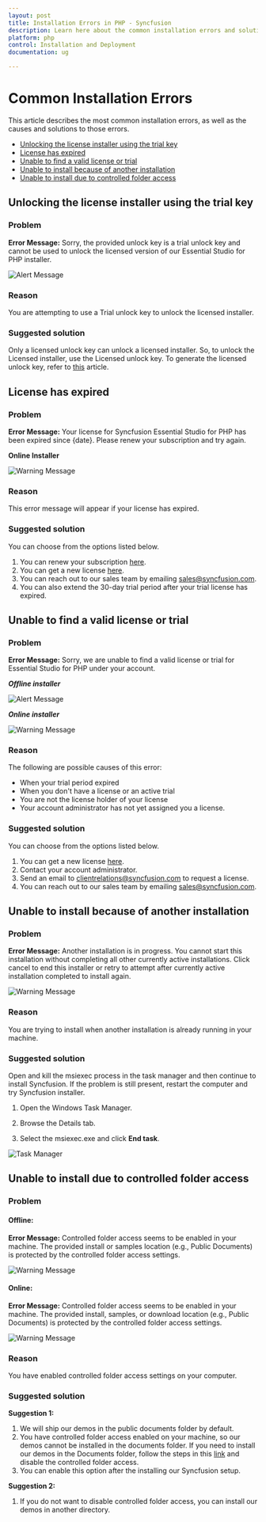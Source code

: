 ```yaml
---
layout: post
title: Installation Errors in PHP - Syncfusion
description: Learn here about the common installation errors and solution to those errors in Syncfusion PHP Components installation.
platform: php
control: Installation and Deployment
documentation: ug

---
```


# Common Installation Errors

This article describes the most common installation errors, as well as the causes and solutions to those errors.

* [Unlocking the license installer using the trial key](https://help.syncfusion.com/php/installation/installation-errors#unlocking-the-license-installer-using-the-trial-key)
* [License has expired](https://help.syncfusion.com/php/installation/installation-errors#license-has-expired)
* [Unable to find a valid license or trial](https://help.syncfusion.com/php/installation/installation-errors#unable-to-find-a-valid-license-or-trial)
* [Unable to install because of another installation](https://help.syncfusion.com/php/installation/installation-errors#unable-to-install-because-of-another-installation)
* [Unable to install due to controlled folder access](https://help.syncfusion.com/php/installation/installation-errors#unable-to-install-due-to-controlled-folder-access)

## Unlocking the license installer using the trial key

### Problem

**Error Message:** Sorry, the provided unlock key is a trial unlock key and cannot be used to unlock the licensed version of our Essential Studio for PHP installer.

![Alert Message](Errors/Installation_Errors_img1.png)

### Reason

You are attempting to use a Trial unlock key to unlock the licensed installer.

### Suggested solution

Only a licensed unlock key can unlock a licensed installer. So, to unlock the Licensed installer, use the Licensed unlock key. To generate the licensed unlock key, refer to [this](https://support.syncfusion.com/kb/article/2757/how-to-generate-syncfusion-setup-unlock-key-from-syncfusion-support-account) article.


## License has expired

### Problem

**Error Message:** Your license for Syncfusion Essential Studio for PHP has been expired since {date}. Please renew your subscription and try again.

**Online Installer**

![Warning Message](Errors/Installation_Errors_img2.png)

### Reason

This error message will appear if your license has expired.

### Suggested solution

You can choose from the options listed below. 

1. You can renew your subscription [here](https://www.syncfusion.com/account/my-renewals). 
2. You can get a new license [here](https://www.syncfusion.com/sales/products). 
3. You can reach out to our sales team by emailing <sales@syncfusion.com>. 
4. You can also extend the 30-day trial period after your trial license has expired.

## Unable to find a valid license or trial

### Problem

**Error Message:** Sorry, we are unable to find a valid license or trial for Essential Studio for PHP under your account.

<em>**Offline installer**</em>

![Alert Message](Errors/Installation_Errors_img3.png)

<em>**Online installer**</em>

![Warning Message](Errors/Installation_Errors_img6.png)

### Reason

The following are possible causes of this error:

* When your trial period expired
* When you don't have a license or an active trial
* You are not the license holder of your license 
* Your account administrator has not yet assigned you a license.

### Suggested solution

You can choose from the options listed below. 

1. You can get a new license [here](https://www.syncfusion.com/sales/products). 
2. Contact your account administrator. 
3. Send an email to  <clientrelations@syncfusion.com> to request a license. 
4. You can reach out to our sales team by emailing  <sales@syncfusion.com>.

## Unable to install because of another installation

### Problem

**Error Message:** Another installation is in progress. You cannot start this installation without completing all other currently active installations. Click cancel to end this installer or retry to attempt after currently active installation completed to install again.

![Warning Message](Errors/Installation_Errors_img4.png)

### Reason

You are trying to install when another installation is already running in your machine.

### Suggested solution

Open and kill the msiexec process in the task manager and then continue to install Syncfusion. If the problem is still present, restart the computer and try Syncfusion installer. 

1. Open the Windows Task Manager.

2. Browse the Details tab.

3. Select the msiexec.exe and click **End task**.

![Task Manager](Errors/Installation_Errors_img5.png)

## Unable to install due to controlled folder access

### Problem

#### Offline:

**Error Message:** Controlled folder access seems to be enabled in your machine. The provided install or samples location (e.g., Public Documents) is protected by the controlled folder access settings.

![Warning Message](Errors/Installation_Errors_img7.png)

#### Online:

**Error Message:** Controlled folder access seems to be enabled in your machine. The provided install, samples, or download location (e.g., Public Documents) is protected by the controlled folder access settings.

![Warning Message](Errors/Installation_Errors_img8.png)

### Reason

You have enabled controlled folder access settings on your computer.

### Suggested solution

**Suggestion 1:**

1.	We will ship our demos in the public documents folder by default. 
2.	You have controlled folder access enabled on your machine, so our demos cannot be installed in the documents folder. If you need to install our demos in the Documents folder, follow the steps in this [link](https://support.microsoft.com/en-us/windows/allow-an-app-to-access-controlled-folders-b5b6627a-b008-2ca2-7931-7e51e912b034) and disable the controlled folder access.
3.	You can enable this option after the installing our Syncfusion setup.

**Suggestion 2:**

1.	If you do not want to disable controlled folder access, you can install our demos in another directory.

